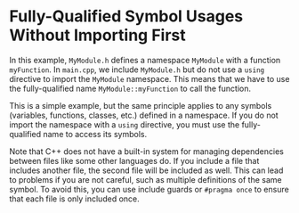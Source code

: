 # Fully-Qualified Symbol Usages Without Importing First
In this example, `MyModule.h` defines a namespace `MyModule` with a function `myFunction`. In `main.cpp`, we include `MyModule.h` but do not use a `using` directive to import the `MyModule` namespace. This means that we have to use the fully-qualified name `MyModule::myFunction` to call the function.

This is a simple example, but the same principle applies to any symbols (variables, functions, classes, etc.) defined in a namespace. If you do not import the namespace with a `using` directive, you must use the fully-qualified name to access its symbols.

Note that C++ does not have a built-in system for managing dependencies between files like some other languages do. If you include a file that includes another file, the second file will be included as well. This can lead to problems if you are not careful, such as multiple definitions of the same symbol. To avoid this, you can use include guards or `#pragma once` to ensure that each file is only included once.